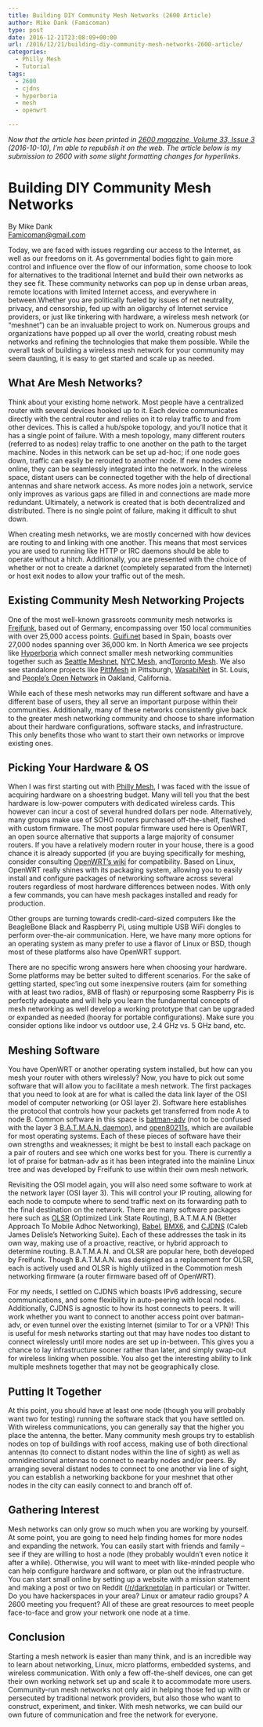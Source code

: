 ```yaml
---
title: Building DIY Community Mesh Networks (2600 Article)
author: Mike Dank (Famicoman)
type: post
date: 2016-12-21T23:08:09+00:00
url: /2016/12/21/building-diy-community-mesh-networks-2600-article/
categories:
  - Philly Mesh
  - Tutorial
tags:
  - 2600
  - cjdns
  - hyperboria
  - mesh
  - openwrt

---
```

_Now that the article has been printed in [2600 magazine, Volume 33, Issue 3](https://www.amazon.com/2600-Magazine-Hacker-Quarterly-ebook/dp/B01M1NJI3U/2600magazi-20) (2016-10-10), I’m able to republish it on the web. The article below is my submission to 2600 with some slight formatting changes for hyperlinks._

# Building DIY Community Mesh Networks  
By Mike Dank  
Famicoman@gmail.com  

Today, we are faced with issues regarding our access to the Internet, as well as our freedoms on it. As governmental bodies fight to gain more control and influence over the flow of our information, some choose to look for alternatives to the traditional Internet and build their own networks as they see fit. These community networks can pop up in dense urban areas, remote locations with limited Internet access, and everywhere in between.Whether you are politically fueled by issues of net neutrality, privacy, and censorship, fed up with an oligarchy of Internet service providers, or just like tinkering with hardware, a wireless mesh network (or “meshnet”) can be an invaluable project to work on. Numerous groups and organizations have popped up all over the world, creating robust mesh networks and refining the technologies that make them possible. While the overall task of building a wireless mesh network for your community may seem daunting, it is easy to get started and scale up as needed.

## What Are Mesh Networks?

Think about your existing home network. Most people have a centralized router with several devices hooked up to it. Each device communicates directly with the central router and relies on it to relay traffic to and from other devices. This is called a hub/spoke topology, and you’ll notice that it has a single point of failure. With a mesh topology, many different routers (referred to as nodes) relay traffic to one another on the path to the target machine. Nodes in this network can be set up ad-hoc; if one node goes down, traffic can easily be rerouted to another node. If new nodes come online, they can be seamlessly integrated into the network. In the wireless space, distant users can be connected together with the help of directional antennas and share network access. As more nodes join a network, service only improves as various gaps are filled in and connections are made more redundant. Ultimately, a network is created that is both decentralized and distributed. There is no single point of failure, making it difficult to shut down.

When creating mesh networks, we are mostly concerned with how devices are routing to and linking with one another. This means that most services you are used to running like HTTP or IRC daemons should be able to operate without a hitch. Additionally, you are presented with the choice of whether or not to create a darknet (completely separated from the Internet) or host exit nodes to allow your traffic out of the mesh.

## Existing Community Mesh Networking Projects

One of the most well-known grassroots community mesh networks is [Freifunk](https://freifunk.net), based out of Germany, encompassing over 150 local communities with over 25,000 access points. [Guifi.net](https://guifi.net) based in Spain, boasts over 27,000 nodes spanning over 36,000 km. In North America we see projects like [Hyperboria](http://hyperboria.net) which connect smaller mesh networking communities together such as [Seattle Meshnet](https://www.seattlemesh.net), [NYC Mesh](https://nycmesh.net), and[Toronto Mesh](https://tomesh.net). We also see standalone projects like [PittMesh](http://www.pittmesh.net) in Pittsburgh, [WasabiNet](http://gowasabi.net) in St. Louis, and [People’s Open Network](https://sudoroom.org) in Oakland, California.

While each of these mesh networks may run different software and have a different base of users, they all serve an important purpose within their communities. Additionally, many of these networks consistently give back to the greater mesh networking community and choose to share information about their hardware configurations, software stacks, and infrastructure. This only benefits those who want to start their own networks or improve existing ones.

## Picking Your Hardware & OS

When I was first starting out with [Philly Mesh](http://mesh.philly2600.net), I was faced with the issue of acquiring hardware on a shoestring budget. Many will tell you that the best hardware is low-power computers with dedicated wireless cards. This however can incur a cost of several hundred dollars per node. Alternatively, many groups make use of SOHO routers purchased off-the-shelf, flashed with custom firmware. The most popular firmware used here is OpenWRT, an open source alternative that supports a large majority of consumer routers. If you have a relatively modern router in your house, there is a good chance it is already supported (if you are buying specifically for meshing, consider consulting [OpenWRT’s wiki](https://wiki.openwrt.org) for compatibility. Based on Linux, OpenWRT really shines with its packaging system, allowing you to easily install and configure packages of networking software across several routers regardless of most hardware differences between nodes. With only a few commands, you can have mesh packages installed and ready for production.

Other groups are turning towards credit-card-sized computers like the BeagleBone Black and Raspberry Pi, using multiple USB WiFi dongles to perform over-the-air communication. Here, we have many more options for an operating system as many prefer to use a flavor of Linux or BSD, though most of these platforms also have OpenWRT support.

There are no specific wrong answers here when choosing your hardware. Some platforms may be better suited to different scenarios. For the sake of getting started, spec’ing out some inexpensive routers (aim for something with at least two radios, 8MB of flash) or repurposing some Raspberry Pis is perfectly adequate and will help you learn the fundamental concepts of mesh networking as well develop a working prototype that can be upgraded or expanded as needed (hooray for portable configurations). Make sure you consider options like indoor vs outdoor use, 2.4 GHz vs. 5 GHz band, etc.

## Meshing Software

You have OpenWRT or another operating system installed, but how can you mesh your router with others wirelessly? Now, you have to pick out some software that will allow you to facilitate a mesh network. The first packages that you need to look at are for what is called the data link layer of the OSI model of computer networking (or OSI layer 2). Software here establishes the protocol that controls how your packets get transferred from node A to node B. Common software in this space is [batman-adv](https://www.open-mesh.org/projects/batman-adv/wiki) (not to be confused with the layer 3 [B.A.T.M.A.N. daemon](https://www.open-mesh.org/projects/batmand/wiki)), and [open80211s](https://www.open80211s.org/), which are available for most operating systems. Each of these pieces of software have their own strengths and weaknesses; it might be best to install each package on a pair of routers and see which one works best for you. There is currently a lot of praise for batman-adv as it has been integrated into the mainline Linux tree and was developed by Freifunk to use within their own mesh network.

Revisiting the OSI model again, you will also need some software to work at the network layer (OSI layer 3). This will control your IP routing, allowing for each node to compute where to send traffic next on its forwarding path to the final destination on the network. There are many software packages here such as [OLSR](http://www.olsr.org/mediawiki/index.php/Main_Page) (Optimized Link State Routing), B.A.T.M.A.N (Better Approach To Mobile Adhoc Networking), [Babel](https://www.irif.fr/~jch//software/babel/), [BMX6](https://github.com/bmx-routing/bmx6), and [CJDNS](https://github.com/cjdelisle/cjdns) (Caleb James Delisle’s Networking Suite). Each of these addresses the task in its own way, making use of a proactive, reactive, or hybrid approach to determine routing. B.A.T.M.A.N. and OLSR are popular here, both developed by Freifunk. Though B.A.T.M.A.N. was designed as a replacement for OLSR, each is actively used and OLSR is highly utilized in the Commotion mesh networking firmware (a router firmware based off of OpenWRT).

For my needs, I settled on CJDNS which boasts IPv6 addressing, secure communications, and some flexibility in auto-peering with local nodes. Additionally, CJDNS is agnostic to how its host connects to peers. It will work whether you want to connect to another access point over batman-adv, or even tunnel over the existing Internet (similar to Tor or a VPN)! This is useful for mesh networks starting out that may have nodes too distant to connect wirelessly until more nodes are set up in-between. This gives you a chance to lay infrastructure sooner rather than later, and simply swap-out for wireless linking when possible. You also get the interesting ability to link multiple meshnets together that may not be geographically close.

## Putting It Together

At this point, you should have at least one node (though you will probably want two for testing) running the software stack that you have settled on. With wireless communications, you can generally say that the higher you place the antenna, the better. Many community mesh groups try to establish nodes on top of buildings with roof access, making use of both directional antennas (to connect to distant nodes within the line of sight) as well as omnidirectional antennas to connect to nearby nodes and/or peers. By arranging several distant nodes to connect to one another via line of sight, you can establish a networking backbone for your meshnet that other nodes in the city can easily connect to and branch off of.

## Gathering Interest

Mesh networks can only grow so much when you are working by yourself. At some point, you are going to need help finding homes for more nodes and expanding the network. You can easily start with friends and family – see if they are willing to host a node (they probably wouldn’t even notice it after a while). Otherwise, you will want to meet with like-minded people who can help configure hardware and software, or plan out the infrastructure. You can start small online by setting up a website with a mission statement and making a post or two on Reddit ([/r/darknetplan](https://www.reddit.com/r/darknetplan/) in particular) or Twitter. Do you have hackerspaces in your area? Linux or amateur radio groups? A 2600 meeting you frequent? All of these are great resources to meet people face-to-face and grow your network one node at a time.

## Conclusion

Starting a mesh network is easier than many think, and is an incredible way to learn about networking, Linux, micro platforms, embedded systems, and wireless communication. With only a few off-the-shelf devices, one can get their own working network set up and scale it to accommodate more users. Community-run mesh networks not only aid in helping those fed up with or persecuted by traditional network providers, but also those who want to construct, experiment, and tinker. With mesh networks, we can build our own future of communication and free the network for everyone.
